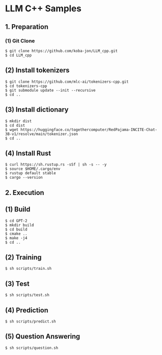 # LLM C++ Samples

## 1. Preparation

### (1) Git Clone
```
$ git clone https://github.com/koba-jon/LLM_cpp.git
$ cd LLM_cpp
```

## (2) Install tokenizers
```
$ git clone https://github.com/mlc-ai/tokenizers-cpp.git
$ cd tokenizers-cpp
$ git submodule update --init --recursive
$ cd ..
```

## (3) Install dictionary
```
$ mkdir dist
$ cd dist
$ wget https://huggingface.co/togethercomputer/RedPajama-INCITE-Chat-3B-v1/resolve/main/tokenizer.json
$ cd ..
```

## (4) Install Rust
```
$ curl https://sh.rustup.rs -sSf | sh -s -- -y
$ source $HOME/.cargo/env
$ rustup default stable
$ cargo --version
```

## 2. Execution

## (1) Build
```
$ cd GPT-2
$ mkdir build
$ cd build
$ cmake ..
$ make -j4
$ cd ..
```

## (2) Training
```
$ sh scripts/train.sh
```

## (3) Test
```
$ sh scripts/test.sh
```

## (4) Prediction
```
$ sh scripts/predict.sh
```

## (5) Question Answering
```
$ sh scripts/question.sh
```
